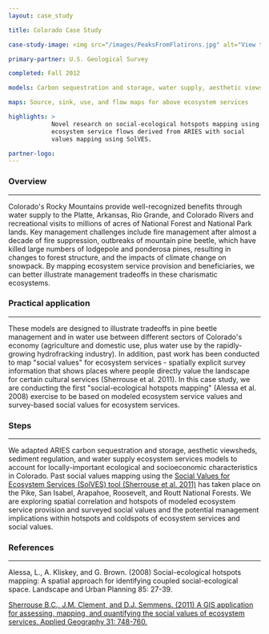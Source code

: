 ```yaml
---
layout: case_study

title: Colorado Case Study

case-study-image: <img src="/images/PeaksFromFlatirons.jpg" alt="View toward Roosevelt National Forest from The Flatirons, Boulder, Colorado" />

primary-partner: U.S. Geological Survey

completed: Fall 2012

models: Carbon sequestration and storage, water supply, aesthetic viewsheds, sediment regulation

maps: Source, sink, use, and flow maps for above ecosystem services

highlights: >
            Novel research on social-ecological hotspots mapping using
            ecosystem service flows derived from ARIES with social
            values mapping using SolVES.

partner-logo:
---
```

### Overview
-------------

Colorado's Rocky Mountains provide well-recognized benefits through
water supply to the Platte, Arkansas, Rio Grande, and Colorado Rivers
and recreational visits to millions of acres of National Forest and
National Park lands. Key management challenges include fire management
after almost a decade of fire suppression, outbreaks of mountain pine
beetle, which have killed large numbers of lodgepole and ponderosa
pines, resulting in changes to forest structure, and the impacts of
climate change on snowpack. By mapping ecosystem service provision and
beneficiaries, we can better illustrate management tradeoffs in these
charismatic ecosystems.

### Practical application
--------------------------

These models are designed to illustrate tradeoffs in pine beetle
management and in water use between different sectors of Colorado's
economy (agriculture and domestic use, plus water use by the
rapidly-growing hydrofracking industry). In addition, past work has
been conducted to map "social values" for ecosystem services -
spatially explicit survey information that shows places where people
directly value the landscape for certain cultural services (Sherrouse
et al. 2011). In this case study, we are conducting the first
"social-ecological hotspots mapping" (Alessa et al. 2008) exercise to
be based on modeled ecosystem service values and survey-based social
values for ecosystem services.

### Steps
----------

We adapted ARIES carbon sequestration and storage, aesthetic
viewsheds, sediment regulation, and water supply ecosystem services
models to account for locally-important ecological and socioeconomic
characteristics in Colorado. Past social values mapping using the
[Social Values for Ecosystem Services (SolVES) tool (Sherrouse et al.
2011)](http://solves.cr.usgs.gov/) has taken place on the Pike, San
Isabel, Arapahoe, Roosevelt, and Routt National Forests. We are
exploring spatial correlation and hotspots of modeled ecosystem
service provision and surveyed social values and the potential
management implications within hotspots and coldspots of ecosystem
services and social values.

### References
--------------

Alessa, L., A. Kliskey, and G. Brown. (2008) Social-ecological
hotspots mapping: A spatial approach for identifying coupled
social-ecological space. Landscape and Urban Planning 85: 27-39.

[Sherrouse B.C., J.M. Clement, and D.J. Semmens. (2011) A GIS
application for assessing, mapping, and quantifying the social values
of ecosystem services. Applied Geography 31:
748-760.](http://solves.cr.usgs.gov/)